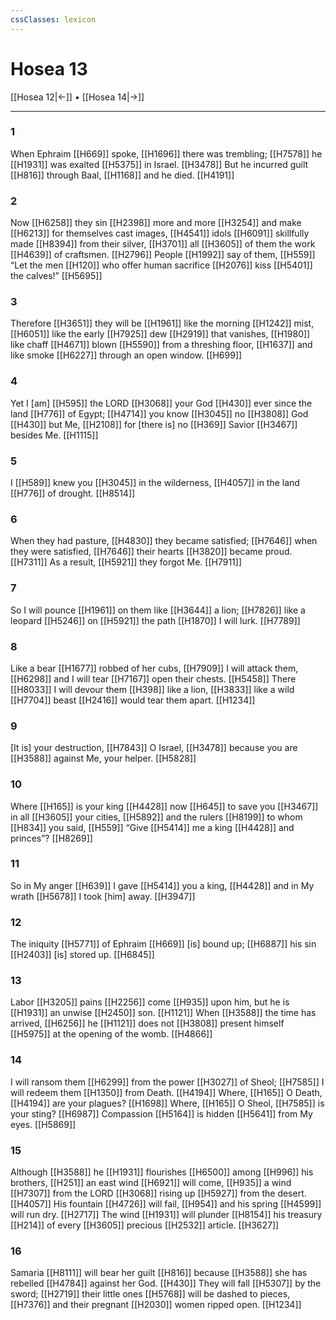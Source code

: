 ```yaml
---
cssClasses: lexicon
---
```


# Hosea 13

[[Hosea 12|←]] • [[Hosea 14|→]]

---

### 1
When Ephraim [[H669]] spoke, [[H1696]] there was trembling; [[H7578]] he [[H1931]] was exalted [[H5375]] in Israel. [[H3478]] But he incurred guilt [[H816]] through Baal, [[H1168]] and he died. [[H4191]]

### 2
Now [[H6258]] they sin [[H2398]] more and more [[H3254]] and make [[H6213]] for themselves  cast images, [[H4541]] idols [[H6091]] skillfully made [[H8394]] from their silver, [[H3701]] all [[H3605]] of them  the work [[H4639]] of craftsmen. [[H2796]] People [[H1992]] say of them, [[H559]] “Let the men [[H120]] who offer human sacrifice [[H2076]] kiss [[H5401]] the calves!” [[H5695]]

### 3
Therefore [[H3651]] they will be [[H1961]] like the morning [[H1242]] mist, [[H6051]] like the early [[H7925]] dew [[H2919]] that vanishes, [[H1980]] like chaff [[H4671]] blown [[H5590]] from a threshing floor, [[H1637]] and like smoke [[H6227]] through an open window. [[H699]]

### 4
Yet I [am] [[H595]] the LORD [[H3068]] your God [[H430]] ever since the land [[H776]] of Egypt; [[H4714]] you know [[H3045]] no [[H3808]] God [[H430]] but Me, [[H2108]] for [there is] no [[H369]] Savior [[H3467]] besides Me. [[H1115]]

### 5
I [[H589]] knew you [[H3045]] in the wilderness, [[H4057]] in the land [[H776]] of drought. [[H8514]]

### 6
When they had pasture, [[H4830]] they became satisfied; [[H7646]] when they were satisfied, [[H7646]] their hearts [[H3820]] became proud. [[H7311]] As a result, [[H5921]] they forgot Me. [[H7911]]

### 7
So I will pounce [[H1961]] on them  like [[H3644]] a lion; [[H7826]] like a leopard [[H5246]] on [[H5921]] the path [[H1870]] I will lurk. [[H7789]]

### 8
Like a bear [[H1677]] robbed of her cubs, [[H7909]] I will attack them, [[H6298]] and I will tear [[H7167]] open their chests. [[H5458]] There [[H8033]] I will devour them [[H398]] like a lion, [[H3833]] like a wild [[H7704]] beast [[H2416]] would tear them apart. [[H1234]]

### 9
[It is] your destruction, [[H7843]] O Israel, [[H3478]] because you are [[H3588]] against Me,  your helper. [[H5828]]

### 10
Where [[H165]] is your king [[H4428]] now [[H645]] to save you [[H3467]] in all [[H3605]] your cities, [[H5892]] and the rulers [[H8199]] to whom [[H834]] you said, [[H559]] “Give [[H5414]] me  a king [[H4428]] and princes”? [[H8269]]

### 11
So in My anger [[H639]] I gave [[H5414]] you  a king, [[H4428]] and in My wrath [[H5678]] I took [him] away. [[H3947]]

### 12
The iniquity [[H5771]] of Ephraim [[H669]] [is] bound up; [[H6887]] his sin [[H2403]] [is] stored up. [[H6845]]

### 13
Labor [[H3205]] pains [[H2256]] come [[H935]] upon him,  but he is [[H1931]] an unwise [[H2450]] son. [[H1121]] When [[H3588]] the time has arrived, [[H6256]] he [[H1121]] does not [[H3808]] present himself [[H5975]] at the opening of the womb. [[H4866]]

### 14
I will ransom them [[H6299]] from the power [[H3027]] of Sheol; [[H7585]] I will redeem them [[H1350]] from Death. [[H4194]] Where, [[H165]] O Death, [[H4194]] are your plagues? [[H1698]] Where, [[H165]] O Sheol, [[H7585]] is your sting? [[H6987]] Compassion [[H5164]] is hidden [[H5641]] from My eyes. [[H5869]]

### 15
Although [[H3588]] he [[H1931]] flourishes [[H6500]] among [[H996]] his brothers, [[H251]] an east wind [[H6921]] will come, [[H935]] a wind [[H7307]] from the LORD [[H3068]] rising up [[H5927]] from the desert. [[H4057]] His fountain [[H4726]] will fail, [[H954]] and his spring [[H4599]] will run dry. [[H2717]] The wind [[H1931]] will plunder [[H8154]] his treasury [[H214]] of every [[H3605]] precious [[H2532]] article. [[H3627]]

### 16
Samaria [[H8111]] will bear her guilt [[H816]] because [[H3588]] she has rebelled [[H4784]] against her God. [[H430]] They will fall [[H5307]] by the sword; [[H2719]] their little ones [[H5768]] will be dashed to pieces, [[H7376]] and their pregnant [[H2030]] women ripped open. [[H1234]]

